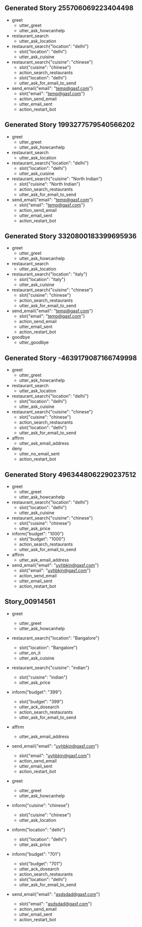 ## Generated Story 255706069223404498
* greet
    - utter_greet
    - utter_ask_howcanhelp
* restaurant_search
    - utter_ask_location
* restaurant_search{"location": "delhi"}
    - slot{"location": "delhi"}
    - utter_ask_cuisine
* restaurant_search{"cuisine": "chinese"}
    - slot{"cuisine": "chinese"}
    - action_search_restaurants
    - slot{"location": "delhi"}
    - utter_ask_for_email_to_send
* send_email{"email": "temp@gasf.com"}
    - slot{"email": "temp@gasf.com"}
    - action_send_email
    - utter_email_sent
    - action_restart_bot

## Generated Story 1993277579540566202
* greet
    - utter_greet
    - utter_ask_howcanhelp
* restaurant_search
    - utter_ask_location
* restaurant_search{"location": "delhi"}
    - slot{"location": "delhi"}
    - utter_ask_cuisine
* restaurant_search{"cuisine": "North Indian"}
    - slot{"cuisine": "North Indian"}
    - action_search_restaurants
    - utter_ask_for_email_to_send
* send_email{"email": "temp@gasf.com"}
    - slot{"email": "temp@gasf.com"}
    - action_send_email
    - utter_email_sent
    - action_restart_bot

## Generated Story 3320800183399695936
* greet
    - utter_greet
    - utter_ask_howcanhelp
* restaurant_search
    - utter_ask_location
* restaurant_search{"location": "italy"}
    - slot{"location": "italy"}
	- utter_ask_cuisine
* restaurant_search{"cuisine": "chinese"}
    - slot{"cuisine": "chinese"}
    - action_search_restaurants
    - utter_ask_for_email_to_send
* send_email{"email": "temp@gasf.com"}
    - slot{"email": "temp@gasf.com"}
    - action_send_email
    - utter_email_sent
    - action_restart_bot
* goodbye
    - utter_goodbye

## Generated Story -4639179087166749998
* greet
    - utter_greet
    - utter_ask_howcanhelp
* restaurant_search
    - utter_ask_location
* restaurant_search{"location": "delhi"}
    - slot{"location": "delhi"}
    - utter_ask_cuisine
* restaurant_search{"cuisine": "chinese"}
    - slot{"cuisine": "chinese"}
    - action_search_restaurants
    - slot{"location": "delhi"}
    - utter_ask_for_email_to_send
* affirm
    - utter_ask_email_address
* deny
    - utter_no_email_sent
    - action_restart_bot

## Generated Story 4963448062290237512
* greet
    - utter_greet
    - utter_ask_howcanhelp
* restaurant_search{"location": "delhi"}
    - slot{"location": "delhi"}
    - utter_ask_cuisine
* restaurant_search{"cuisine": "chinese"}
    - slot{"cuisine": "chinese"}
    - utter_ask_price
* inform{"budget": "1000"}
    - slot{"budget": "1000"}
    - action_search_restaurants
    - utter_ask_for_email_to_send
* affirm
    - utter_ask_email_address
* send_email{"email": "uyhbkjn@gasf.com"}
    - slot{"email": "uyhbkjn@gasf.com"}
    - action_send_email
    - utter_email_sent
    - action_restart_bot

## Story_00914561
* greet
    - utter_greet
    - utter_ask_howcanhelp
* restaurant_search{"location": "Bangalore"}
    - slot{"location": "Bangalore"}
    - utter_on_it
    - utter_ask_cuisine
* restaurant_search{"cuisine": "indian"}
    - slot{"cuisine": "indian"}
    - utter_ask_price
* inform{"budget": "399"}
    - slot{"budget": "399"}
    - utter_ack_dosearch
    - action_search_restaurants
    - utter_ask_for_email_to_send
* affirm
    - utter_ask_email_address
* send_email{"email": "uyhbkjn@gasf.com"}
    - slot{"email": "uyhbkjn@gasf.com"}
    - action_send_email
    - utter_email_sent
    - action_restart_bot

* greet
    - utter_greet
    - utter_ask_howcanhelp
* inform{"cuisine": "chinese"}
    - slot{"cuisine": "chinese"}
    - utter_ask_location
* inform{"location": "delhi"}
    - slot{"location": "delhi"}
    - utter_ask_price
* inform{"budget": "701"}
    - slot{"budget": "701"}
    - utter_ack_dosearch
    - action_search_restaurants
    - slot{"location": "delhi"}
    - utter_ask_for_email_to_send
* send_email{"email": "asdsdad@gasf.com"}
    - slot{"email": "asdsdad@gasf.com"}
    - action_send_email
    - utter_email_sent
    - action_restart_bot